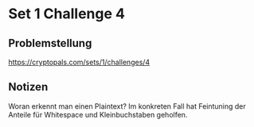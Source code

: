 
# Set 1 Challenge 4

## Problemstellung

https://cryptopals.com/sets/1/challenges/4

## Notizen

Woran erkennt man einen Plaintext?
Im konkreten Fall hat Feintuning der Anteile für Whitespace und Kleinbuchstaben geholfen.
